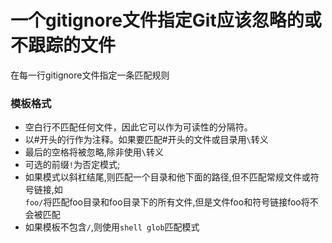# 一个gitignore文件指定Git应该忽略的或不跟踪的文件
在每一行gitignore文件指定一条匹配规则  

### 模板格式
- 空白行不匹配任何文件，因此它可以作为可读性的分隔符。
- 以#开头的行作为注释。如果要匹配#开头的文件或目录用`\`转义
- 最后的空格将被忽略,除非使用`\`转义
- 可选的前缀`!`为否定模式;
- 如果模式以斜杠结尾,则匹配一个目录和他下面的路径,但不匹配常规文件或符号链接,如  
`foo/`将匹配foo目录和foo目录下的所有文件,但是文件foo和符号链接foo将不会被匹配
- 如果模板不包含`/`,则使用`shell glob`匹配模式